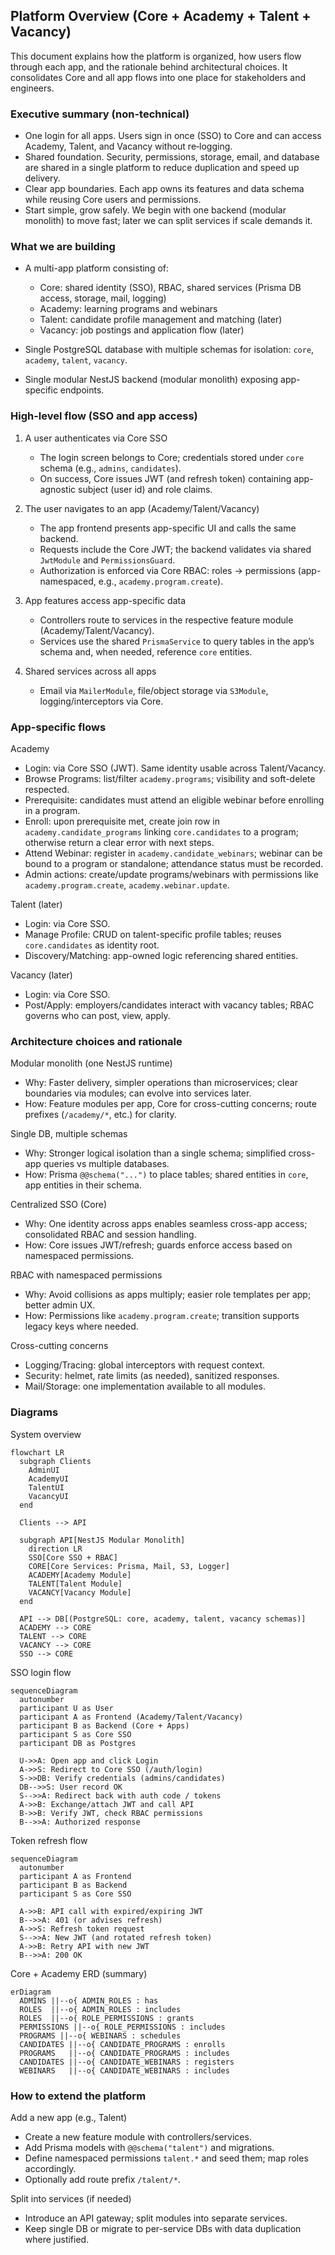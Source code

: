 ## Platform Overview (Core + Academy + Talent + Vacancy)

This document explains how the platform is organized, how users flow through each app, and the rationale behind architectural choices. It consolidates Core and all app flows into one place for stakeholders and engineers.

### Executive summary (non-technical)

- One login for all apps. Users sign in once (SSO) to Core and can access Academy, Talent, and Vacancy without re‑logging.
- Shared foundation. Security, permissions, storage, email, and database are shared in a single platform to reduce duplication and speed up delivery.
- Clear app boundaries. Each app owns its features and data schema while reusing Core users and permissions.
- Start simple, grow safely. We begin with one backend (modular monolith) to move fast; later we can split services if scale demands it.

### What we are building

- A multi-app platform consisting of:
  - Core: shared identity (SSO), RBAC, shared services (Prisma DB access, storage, mail, logging)
  - Academy: learning programs and webinars
  - Talent: candidate profile management and matching (later)
  - Vacancy: job postings and application flow (later)

- Single PostgreSQL database with multiple schemas for isolation: `core`, `academy`, `talent`, `vacancy`.
- Single modular NestJS backend (modular monolith) exposing app-specific endpoints.

### High-level flow (SSO and app access)

1) A user authenticates via Core SSO
   - The login screen belongs to Core; credentials stored under `core` schema (e.g., `admins`, `candidates`).
   - On success, Core issues JWT (and refresh token) containing app-agnostic subject (user id) and role claims.

2) The user navigates to an app (Academy/Talent/Vacancy)
   - The app frontend presents app-specific UI and calls the same backend.
   - Requests include the Core JWT; the backend validates via shared `JwtModule` and `PermissionsGuard`.
   - Authorization is enforced via Core RBAC: roles → permissions (app-namespaced, e.g., `academy.program.create`).

3) App features access app-specific data
   - Controllers route to services in the respective feature module (Academy/Talent/Vacancy).
   - Services use the shared `PrismaService` to query tables in the app’s schema and, when needed, reference `core` entities.

4) Shared services across all apps
   - Email via `MailerModule`, file/object storage via `S3Module`, logging/interceptors via Core.

### App-specific flows

Academy
- Login: via Core SSO (JWT). Same identity usable across Talent/Vacancy.
- Browse Programs: list/filter `academy.programs`; visibility and soft-delete respected.
- Prerequisite: candidates must attend an eligible webinar before enrolling in a program.
- Enroll: upon prerequisite met, create join row in `academy.candidate_programs` linking `core.candidates` to a program; otherwise return a clear error with next steps.
- Attend Webinar: register in `academy.candidate_webinars`; webinar can be bound to a program or standalone; attendance status must be recorded.
- Admin actions: create/update programs/webinars with permissions like `academy.program.create`, `academy.webinar.update`.

Talent (later)
- Login: via Core SSO.
- Manage Profile: CRUD on talent-specific profile tables; reuses `core.candidates` as identity root.
- Discovery/Matching: app-owned logic referencing shared entities.

Vacancy (later)
- Login: via Core SSO.
- Post/Apply: employers/candidates interact with vacancy tables; RBAC governs who can post, view, apply.

### Architecture choices and rationale

Modular monolith (one NestJS runtime)
- Why: Faster delivery, simpler operations than microservices; clear boundaries via modules; can evolve into services later.
- How: Feature modules per app, Core for cross-cutting concerns; route prefixes (`/academy/*`, etc.) for clarity.

Single DB, multiple schemas
- Why: Stronger logical isolation than a single schema; simplified cross-app queries vs multiple databases.
- How: Prisma `@@schema("...")` to place tables; shared entities in `core`, app entities in their schema.

Centralized SSO (Core)
- Why: One identity across apps enables seamless cross-app access; consolidated RBAC and session handling.
- How: Core issues JWT/refresh; guards enforce access based on namespaced permissions.

RBAC with namespaced permissions
- Why: Avoid collisions as apps multiply; easier role templates per app; better admin UX.
- How: Permissions like `academy.program.create`; transition supports legacy keys where needed.

Cross-cutting concerns
- Logging/Tracing: global interceptors with request context.
- Security: helmet, rate limits (as needed), sanitized responses.
- Mail/Storage: one implementation available to all modules.

### Diagrams

System overview

```mermaid
flowchart LR
  subgraph Clients
    AdminUI
    AcademyUI
    TalentUI
    VacancyUI
  end

  Clients --> API

  subgraph API[NestJS Modular Monolith]
    direction LR
    SSO[Core SSO + RBAC]
    CORE[Core Services: Prisma, Mail, S3, Logger]
    ACADEMY[Academy Module]
    TALENT[Talent Module]
    VACANCY[Vacancy Module]
  end

  API --> DB[(PostgreSQL: core, academy, talent, vacancy schemas)]
  ACADEMY --> CORE
  TALENT --> CORE
  VACANCY --> CORE
  SSO --> CORE
```

SSO login flow

```mermaid
sequenceDiagram
  autonumber
  participant U as User
  participant A as Frontend (Academy/Talent/Vacancy)
  participant B as Backend (Core + Apps)
  participant S as Core SSO
  participant DB as Postgres

  U->>A: Open app and click Login
  A->>S: Redirect to Core SSO (/auth/login)
  S->>DB: Verify credentials (admins/candidates)
  DB-->>S: User record OK
  S-->>A: Redirect back with auth code / tokens
  A->>B: Exchange/attach JWT and call API
  B->>B: Verify JWT, check RBAC permissions
  B-->>A: Authorized response
```

Token refresh flow

```mermaid
sequenceDiagram
  autonumber
  participant A as Frontend
  participant B as Backend
  participant S as Core SSO

  A->>B: API call with expired/expiring JWT
  B-->>A: 401 (or advises refresh)
  A->>S: Refresh token request
  S-->>A: New JWT (and rotated refresh token)
  A->>B: Retry API with new JWT
  B-->>A: 200 OK
```

Core + Academy ERD (summary)

```mermaid
erDiagram
  ADMINS ||--o{ ADMIN_ROLES : has
  ROLES  ||--o{ ADMIN_ROLES : includes
  ROLES  ||--o{ ROLE_PERMISSIONS : grants
  PERMISSIONS ||--o{ ROLE_PERMISSIONS : includes
  PROGRAMS ||--o{ WEBINARS : schedules
  CANDIDATES ||--o{ CANDIDATE_PROGRAMS : enrolls
  PROGRAMS   ||--o{ CANDIDATE_PROGRAMS : includes
  CANDIDATES ||--o{ CANDIDATE_WEBINARS : registers
  WEBINARS   ||--o{ CANDIDATE_WEBINARS : includes
```

### How to extend the platform

Add a new app (e.g., Talent)
- Create a new feature module with controllers/services.
- Add Prisma models with `@@schema("talent")` and migrations.
- Define namespaced permissions `talent.*` and seed them; map roles accordingly.
- Optionally add route prefix `/talent/*`.

Split into services (if needed)
- Introduce an API gateway; split modules into separate services.
- Keep single DB or migrate to per-service DBs with data duplication where justified.


